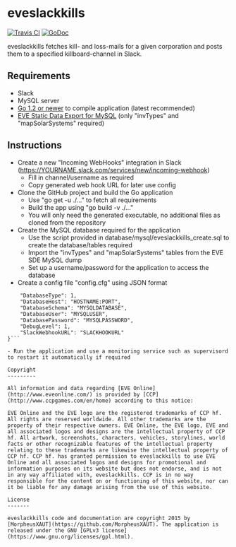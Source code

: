 eveslackkills
=======

[![Travis CI](https://travis-ci.org/MorpheusXAUT/eveslackkills.svg?branch=master)](https://travis-ci.org/MorpheusXAUT/eveslackkills) [![GoDoc](https://godoc.org/github.com/MorpheusXAUT/eveslackkills?status.svg)](https://godoc.org/github.com/MorpheusXAUT/eveslackkills)

eveslackkills fetches kill- and loss-mails for a given corporation and posts them to a specified killboard-channel in Slack.

Requirements
---------

- Slack
- MySQL server
- [Go 1.2 or newer](https://golang.org/dl/) to compile application (latest recommended)
- [EVE Static Data Export for MySQL](https://www.fuzzwork.co.uk/dump/) (only "invTypes" and "mapSolarSystems" required)


Instructions
---------

- Create a new "Incoming WebHooks" integration in Slack (https://YOURNAME.slack.com/services/new/incoming-webhook)
  - Fill in channel/username as required
  - Copy generated web hook URL for later use config
- Clone the GitHub project and build the Go application
  - Use "go get -u ./..." to fetch all requirements
  - Build the app using "go build -v ./..."
  - You will only need the generated executable, no additional files as cloned from the repository
- Create the MySQL database required for the application
  - Use the script provided in database/mysql/eveslackkills_create.sql to create the database/tables required
  - Import the "invTypes" and "mapSolarSystems" tables from the EVE SDE MySQL dump
  - Set up a username/password for the application to access the database
- Create a config file "config.cfg" using JSON format

```{
	"DatabaseType": 1,
	"DatabaseHost": "HOSTNAME:PORT",
	"DatabaseSchema": "MYSQLDATABASE",
	"DatabaseUser": "MYSQLUSER",
	"DatabasePassword": "MYSQLPASSWORD",
	"DebugLevel": 1,
	"SlackWebhookURL": "SLACKHOOKURL"
}```

- Run the application and use a monitoring service such as supervisord to restart it automatically if required

Copyright
---------

All information and data regarding [EVE Online](http://www.eveonline.com/) is provided by [CCP](http://www.ccpgames.com/en/home) according to this notice:

EVE Online and the EVE logo are the registered trademarks of CCP hf. All rights are reserved worldwide. All other trademarks are the property of their respective owners. EVE Online, the EVE logo, EVE and all associated logos and designs are the intellectual property of CCP hf. All artwork, screenshots, characters, vehicles, storylines, world facts or other recognizable features of the intellectual property relating to these trademarks are likewise the intellectual property of CCP hf. CCP hf. has granted permission to eveslackkills to use EVE Online and all associated logos and designs for promotional and information purposes on its website but does not endorse, and is not in any way affiliated with, eveslackkills. CCP is in no way responsible for the content on or functioning of this website, nor can it be liable for any damage arising from the use of this website.

License
-------

eveslackkills code and documentation are copyright 2015 by [MorpheusXAUT](https://github.com/MorpheusXAUT). The application is released under the GNU [GPLv3 license](https://www.gnu.org/licenses/gpl.html).
